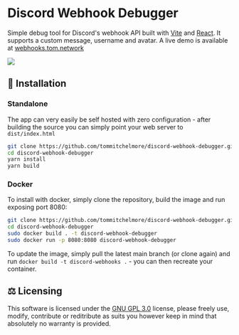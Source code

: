 # Discord Webhook Debugger
Simple debug tool for Discord's webhook API built with [Vite](https://github.com/vitejs/vite) and [React](https://reactjs.org/).  It supports a custom message, username and avatar. A live demo is available at [webhooks.tom.network](https://webhooks.tom.network)

![](https://i.imgur.com/wEwLbvt.png)

## 🔧 Installation
### Standalone
The app can very easily be self hosted with zero configuration - after building the source you can simply point your web server to `dist/index.html`
```bash
git clone https://github.com/tommitchelmore/discord-webhook-debugger.git
cd discord-webhook-debugger
yarn install
yarn build
```
### Docker
To install with docker, simply clone the repository, build the image and run exposing port 8080:
```bash
git clone https://github.com/tommitchelmore/discord-webhook-debugger.git
cd discord-webhook-debugger
sudo docker build . -t discord-webhook-debugger
sudo docker run -p 8080:8080 discord-webhook-debugger
```
To update the image, simply pull the latest main branch (or clone again) and run `docker build -t discord-webhooks .` - you can then recreate your container.
## ⚖️ Licensing
This software is licensed under the [GNU GPL 3.0](https://www.gnu.org/licenses/gpl-3.0.en.html) license, please freely use, modify, contribute or reditribute as suits you however keep in mind that absolutely no warranty is provided.
